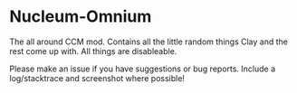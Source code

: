 Nucleum-Omnium
===============

The all around CCM mod.
Contains all the little random things Clay and the rest come up with.
All things are disableable.

Please make an issue if you have suggestions or bug reports.
Include a log/stacktrace and screenshot where possible!